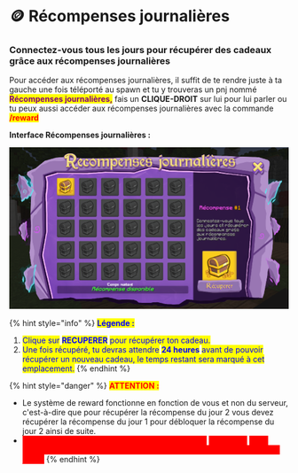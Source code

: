 # 🪙 Récompenses journalières

### **Connectez-vous tous les jours pour récupérer des cadeaux grâce aux récompenses journalières**&#x20;

Pour accéder aux récompenses journalières, il suffit de te rendre juste à ta gauche une fois téléporté au spawn et tu y trouveras un pnj nommé <mark style="color:purple;">**Récompenses journalières,**</mark> fais un **CLIQUE-DROIT** sur lui pour lui parler ou tu peux aussi accéder aux récompenses journalières avec la commande <mark style="color:red;">**/reward**</mark>&#x20;

**Interface Récompenses journalières :**&#x20;

![Interface du menu des récompenses journalières.](../.gitbook/assets/reward.PNG)

{% hint style="info" %}
<mark style="color:blue;">**Légende :**</mark>&#x20;

1. <mark style="color:blue;">Clique sur</mark> <mark style="color:blue;"></mark><mark style="color:blue;">**RECUPERER**</mark> <mark style="color:blue;"></mark><mark style="color:blue;">pour récupérer ton cadeau.</mark>
2. <mark style="color:blue;">Une fois récupéré, tu devras attendre</mark> <mark style="color:blue;"></mark><mark style="color:blue;">**24 heures**</mark> <mark style="color:blue;"></mark><mark style="color:blue;">avant de pouvoir récupérer un nouveau cadeau, le temps restant sera marqué à cet emplacement.</mark>
{% endhint %}

{% hint style="danger" %}
<mark style="color:red;">**ATTENTION :**</mark>&#x20;

* Le système de reward fonctionne en fonction de vous et non du serveur, c'est-à-dire que pour récupérer la récompense du jour 2 vous devez récupérer la récompense du jour 1 pour débloquer la récompense du jour 2 ainsi de suite.
* <mark style="color:red;background-color:red;">Si vous ne récupérez pas votre cadeau au bout de</mark> <mark style="color:red;background-color:red;"></mark><mark style="color:red;background-color:red;">**48 heures**</mark> <mark style="color:red;background-color:red;"></mark><mark style="color:red;background-color:red;">votre progression sera reset, vous allez donc devoir recommencer depuis le jour 1.</mark>
{% endhint %}
